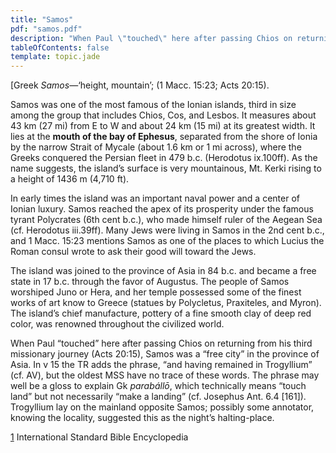 ```yaml
---
title: "Samos"
pdf: "samos.pdf"
description: "When Paul \"touched\" here after passing Chios on returning from his third missionary journey (Acts 20:15), Samos was a \"free city\" in the province of Asia."
tableOfContents: false
template: topic.jade
---
```


[Greek *Samos*—‘height, mountain’; (1 Macc. 15:23; Acts 20:15).

Samos was one of the most famous of the Ionian islands, third in size
among the group that includes Chios, Cos, and Lesbos. It measures about
43 km (27 mi) from E to W and about 24 km (15 mi) at its greatest width.
It lies at the **mouth of the bay of Ephesus**, separated from the shore
of Ionia by the narrow Strait of Mycale (about 1.6 km or 1 mi across),
where the Greeks conquered the Persian fleet in 479 b.c. (Herodotus
ix.100ff). As the name suggests, the island’s surface is very
mountainous, Mt. Kerki rising to a height of 1436 m (4,710 ft).

In early times the island was an important naval power and a center of
Ionian luxury. Samos reached the apex of its prosperity under the famous
tyrant Polycrates (6th cent b.c.), who made himself ruler of the Aegean
Sea (cf. Herodotus iii.39ff). Many Jews were living in Samos in the 2nd
cent b.c., and 1 Macc. 15:23 mentions Samos as one of the places to
which Lucius the Roman consul wrote to ask their good will toward the
Jews.

The island was joined to the province of Asia in 84 b.c. and became a
free state in 17 b.c. through the favor of Augustus. The people of Samos
worshiped Juno or Hera, and her temple possessed some of the finest
works of art know to Greece (statues by Polycletus, Praxiteles, and
Myron). The island’s chief manufacture, pottery of a fine smooth clay of
deep red color, was renowned throughout the civilized world.

When Paul “touched” here after passing Chios on returning from his third
missionary journey (Acts 20:15), Samos was a “free city” in the province
of Asia. In v 15 the TR adds the phrase, “and having remained in
Trogyllium” (cf. AV), but the oldest MSS have no trace of these words.
The phrase may well be a gloss to explain Gk *parabállō*, which
technically means “touch land” but not necessarily “make a landing” (cf.
Josephus Ant. 6.4 [161]). Trogyllium lay on the mainland opposite Samos;
possibly some annotator, knowing the locality, suggested this as the
night’s halting-place.

[1](#sdfootnote1anc) International Standard Bible Encyclopedia

